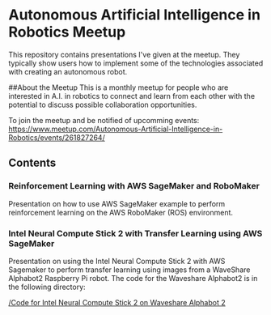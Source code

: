 # Autonomous Artificial Intelligence in Robotics Meetup
This repository contains presentations I've given at the meetup. They typically show users how to implement some of the technologies associated with creating an autonomous robot.

##About the Meetup
This is a monthly meetup for people who are interested in A.I. in robotics to connect and learn from each other with the potential to discuss possible collaboration opportunities.

To join the meetup and be notified of upcomming events:
https://www.meetup.com/Autonomous-Artificial-Intelligence-in-Robotics/events/261827264/

## Contents
### Reinforcement Learning with AWS SageMaker and RoboMaker
Presentation on how to use AWS SageMaker example to perform reinforcement learning on the AWS RoboMaker (ROS) environment.
### Intel Neural Compute Stick 2 with Transfer Learning using AWS SageMaker
Presentation on using the Intel Neural Compute Stick 2 with AWS Sagemaker to perform transfer learning using images from a WaveShare Alphabot2 Raspberry Pi robot. The code for the Waveshare Alphabot2 is in the following directory:

  [/Code for Intel Neural Compute Stick 2 on Waveshare Alphabot 2](/Code%20for%20Intel%20Neural%20Compute%20Stick%20on%20Waveshare%20Alphabot%202)
